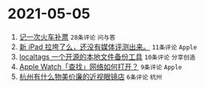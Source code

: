 # 2021-05-05

1. [记一次火车补票](https://www.v2ex.com/t/774934) `28条评论` `问与答`
1. [新 iPad 拉垮了么，还没有媒体评测出来。](https://www.v2ex.com/t/774945) `11条评论` `Apple`
1. [localtags 一个开源的本地文件备份工具](https://www.v2ex.com/t/774938) `10条评论` `分享创造`
1. [Apple Watch「查找」网络如何打开？](https://www.v2ex.com/t/774939) `9条评论` `Apple`
1. [杭州有什么物美价廉的近视眼镜店](https://www.v2ex.com/t/774935) `6条评论` `杭州`
